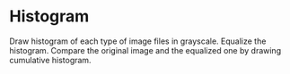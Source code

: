 # Histogram
Draw histogram of each type of image files in grayscale.
Equalize the histogram. 
Compare the original image and the equalized one by drawing cumulative histogram. 
